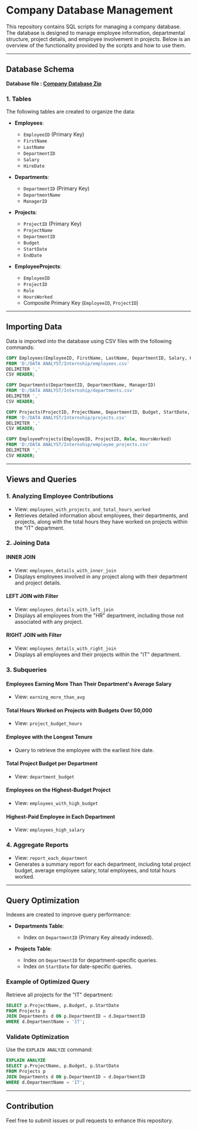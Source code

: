 # Company Database Management

This repository contains SQL scripts for managing a company database. The database is designed to manage employee information, departmental structure, project details, and employee involvement in projects. Below is an overview of the functionality provided by the scripts and how to use them.

---

## Database Schema
**Database file : [Company Database Zip]()**
### 1. **Tables**
The following tables are created to organize the data:

- **Employees**:
  - `EmployeeID` (Primary Key)
  - `FirstName`
  - `LastName`
  - `DepartmentID`
  - `Salary`
  - `HireDate`

- **Departments**:
  - `DepartmentID` (Primary Key)
  - `DepartmentName`
  - `ManagerID`

- **Projects**:
  - `ProjectID` (Primary Key)
  - `ProjectName`
  - `DepartmentID`
  - `Budget`
  - `StartDate`
  - `EndDate`

- **EmployeeProjects**:
  - `EmployeeID`
  - `ProjectID`
  - `Role`
  - `HoursWorked`
  - Composite Primary Key (`EmployeeID`, `ProjectID`)

---

## Importing Data

Data is imported into the database using CSV files with the following commands:

```sql
COPY Employees(EmployeeID, FirstName, LastName, DepartmentID, Salary, HireDate)
FROM 'D:/DATA ANALYST/Internship/employees.csv'
DELIMITER ','
CSV HEADER;

COPY Departments(DepartmentID, DepartmentName, ManagerID)
FROM 'D:/DATA ANALYST/Internship/departments.csv'
DELIMITER ','
CSV HEADER;

COPY Projects(ProjectID, ProjectName, DepartmentID, Budget, StartDate, EndDate)
FROM 'D:/DATA ANALYST/Internship/projects.csv'
DELIMITER ','
CSV HEADER;

COPY EmployeeProjects(EmployeeID, ProjectID, Role, HoursWorked)
FROM 'D:/DATA ANALYST/Internship/employee_projects.csv'
DELIMITER ','
CSV HEADER;
```

---

## Views and Queries

### **1. Analyzing Employee Contributions**
- View: `employees_with_projects_and_total_hours_worked`
- Retrieves detailed information about employees, their departments, and projects, along with the total hours they have worked on projects within the "IT" department.

### **2. Joining Data**

#### **INNER JOIN**
- View: `employees_details_with_inner_join`
- Displays employees involved in any project along with their department and project details.

#### **LEFT JOIN with Filter**
- View: `employees_details_with_left_join`
- Displays all employees from the "HR" department, including those not associated with any project.

#### **RIGHT JOIN with Filter**
- View: `employees_details_with_right_join`
- Displays all employees and their projects within the "IT" department.

### **3. Subqueries**

#### Employees Earning More Than Their Department's Average Salary
- View: `earning_more_than_avg`

#### Total Hours Worked on Projects with Budgets Over 50,000
- View: `project_budget_hours`

#### Employee with the Longest Tenure
- Query to retrieve the employee with the earliest hire date.

#### Total Project Budget per Department
- View: `department_budget`

#### Employees on the Highest-Budget Project
- View: `employees_with_high_budget`

#### Highest-Paid Employee in Each Department
- View: `employees_high_salary`

### **4. Aggregate Reports**
- View: `report_each_department`
- Generates a summary report for each department, including total project budget, average employee salary, total employees, and total hours worked.

---

## Query Optimization

Indexes are created to improve query performance:

- **Departments Table**:
  - Index on `DepartmentID` (Primary Key already indexed).

- **Projects Table**:
  - Index on `DepartmentID` for department-specific queries.
  - Index on `StartDate` for date-specific queries.

### Example of Optimized Query
Retrieve all projects for the "IT" department:

```sql
SELECT p.ProjectName, p.Budget, p.StartDate 
FROM Projects p
JOIN Departments d ON p.DepartmentID = d.DepartmentID
WHERE d.DepartmentName = 'IT';
```

### Validate Optimization
Use the `EXPLAIN ANALYZE` command:

```sql
EXPLAIN ANALYZE
SELECT p.ProjectName, p.Budget, p.StartDate 
FROM Projects p
JOIN Departments d ON p.DepartmentID = d.DepartmentID
WHERE d.DepartmentName = 'IT';
```

---

## Contribution
Feel free to submit issues or pull requests to enhance this repository.
